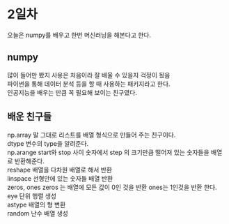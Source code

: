 # 2일차
오늘은 numpy를 배우고 한번 머신러닝을 해본다고 한다.
## numpy
많이 들어만 봤지 사용은 처음이라 잘 배울 수 있을지 걱정이 됬음  
파이썬을 통해 데이터 분석 등을 할 때 사용하는 패키지라고 한다.  
인공지능을 배우는 만큼 꼭 필요해 보이는 친구였다.  

## 배운 친구들
np.array 말 그대로 리스트를 배열 형식으로 만들어 주는 친구이다.  
dtype 변수의 type을 알려준다.  
np.arange start와 stop 사이 숫자에서 step 의 크기만큼 떨어져 있는 숫자들을 배열로 반환해준다.  
reshape 배열을 다차원 배열로 해서 반환  
linspace 선형안에 있는 숫자들 배열 반환  
zeros, ones zeros 는 배열에 모든 값이 0인 것을 반환 ones는 1인것을 반환 한다.  
eye 단위 행렬 생성  
astype 배열의 형 변환  
random 난수 배열 생성  